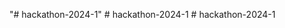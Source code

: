"# hackathon-2024-1" 
#   h a c k a t h o n - 2 0 2 4 - 1  
 #   h a c k a t h o n - 2 0 2 4 - 1  
 